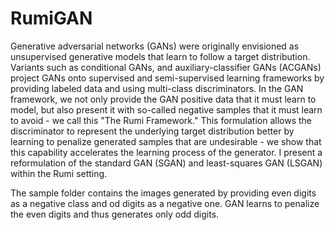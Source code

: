# RumiGAN
Generative adversarial networks (GANs) were originally envisioned as unsupervised generative models that learn to follow a target distribution. Variants such as conditional GANs, and auxiliary-classifier GANs (ACGANs) project GANs onto supervised and semi-supervised learning frameworks by providing labeled data and using multi-class discriminators. In the GAN framework, we not only provide the GAN positive data that it must learn to model, but also present it with so-called negative samples that it must learn to avoid - we call this "The Rumi Framework." This formulation allows the discriminator to represent the underlying target distribution better by learning to penalize generated samples that are undesirable - we show that this capability accelerates the learning process of the generator. I present a reformulation of the standard GAN (SGAN) and least-squares GAN (LSGAN) within the Rumi setting.

The sample folder contains the images generated by providing even digits as a negative class and od digits as a negative one. GAN learns to penalize the even digits and thus generates only odd digits.
